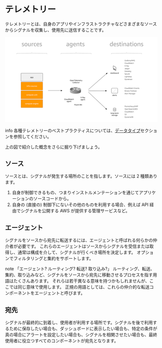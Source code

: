 # テレメトリー

テレメトリーとは、自身のアプリやインフラストラクチャなどさまざまなソースからシグナルを収集し、使用先に送信することです。

![テレメトリーの概念](images/telemetry.png)

info
各種テレメトリーのベストプラクティスについては、[データタイプ](../signals/logs)セクションを参照してください。

上の図で紹介した概念をさらに掘り下げましょう。

## ソース

ソースとは、シグナルが発生する場所のことを指します。ソースには 2 種類あります。

1. 自身が制御できるもの、つまりインストルメンテーションを通じてアプリケーションのソースコードから。
2. 自身の (直接の) 制御下にないその他のものを利用する場合、例えば API 経由でシグナルを公開する AWS が提供する管理サービスなど。

## エージェント

シグナルをソースから宛先に転送するには、エージェントと呼ばれる何らかの仲介者が必要です。
これらのエージェントはソースからシグナルを受信または取得し、通常は構成を介して、シグナルが行くべき場所を決定します。
オプションでフィルタリングと集約をサポートします。

note
    「エージェント? ルーティング? 転送? 取り込み?」
    ルーティング、転送、集約、取り込みなど、シグナルをソースから宛先に移動させるプロセスを指す用語はたくさんあります。
    それらは若干異なる意味を持つかもしれませんが、ここでは同じ意味で使用します。
    正規の用語としては、これらの仲介的な転送コンポーネントをエージェントと呼びます。


## 宛先

シグナルが最終的に到着し、使用者が利用する場所です。シグナルを後で利用するために保存したい場合も、ダッシュボードに表示したい場合も、特定の条件が真の場合にアラートを設定したい場合も、シグナルを相関させたい場合も、最終使用者に役立つすべてのコンポーネントが宛先となります。
